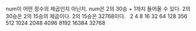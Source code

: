 num이 어떤 정수의 제곱인지 아닌지.
num은 2의 30승 + 1까지 들어올 수 있다.
2의 30승은 2의 15승의 제곱이다.
2의 15승은 32768이다.
​
​
2 4 8 16 32 64 128 356 512 1024 2048 4096 8192 16384 32768
​
​